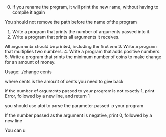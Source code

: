 
0. If you rename the program, it will print the new name, without having to compile it again

You should not remove the path before the name of the program
1. Write a program that prints the number of arguments passed into it.
2. Write a program that prints all arguments it receives.



All arguments should be printed, including the first one
3. Write a program that multiplies two numbers.
4. Write a program that adds positive numbers.
5. Write a program that prints the minimum number of coins to make change for an amount of money.



Usage: ./change cents

where cents is the amount of cents you need to give back

if the number of arguments passed to your program is not exactly 1, print Error, followed by a new line, and return 1

you should use atoi to parse the parameter passed to your program

If the number passed as the argument is negative, print 0, followed by a new line

You can u
